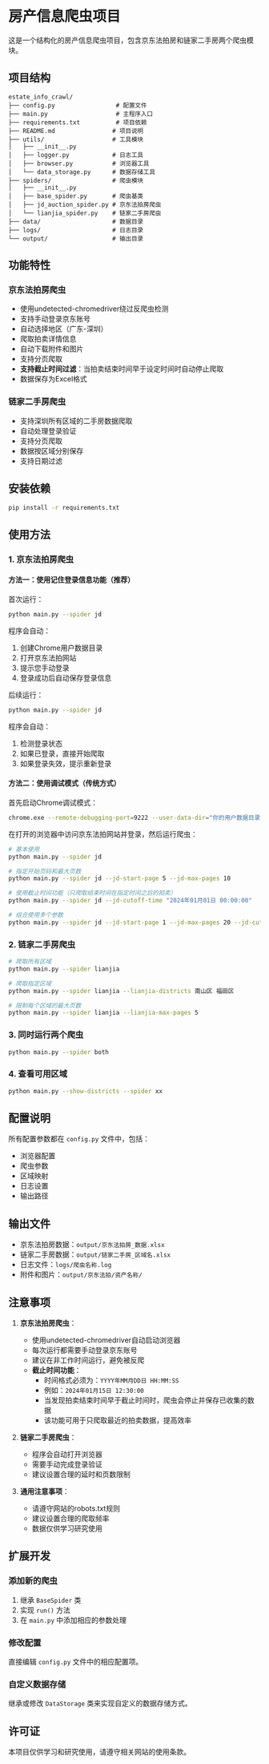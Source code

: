 # 房产信息爬虫项目

这是一个结构化的房产信息爬虫项目，包含京东法拍房和链家二手房两个爬虫模块。

## 项目结构

```
estate_info_crawl/
├── config.py                 # 配置文件
├── main.py                   # 主程序入口
├── requirements.txt          # 项目依赖
├── README.md                # 项目说明
├── utils/                   # 工具模块
│   ├── __init__.py
│   ├── logger.py            # 日志工具
│   ├── browser.py           # 浏览器工具
│   └── data_storage.py      # 数据存储工具
├── spiders/                 # 爬虫模块
│   ├── __init__.py
│   ├── base_spider.py       # 爬虫基类
│   ├── jd_auction_spider.py # 京东法拍房爬虫
│   └── lianjia_spider.py    # 链家二手房爬虫
├── data/                    # 数据目录
├── logs/                    # 日志目录
└── output/                  # 输出目录
```

## 功能特性

### 京东法拍房爬虫
- 使用undetected-chromedriver绕过反爬虫检测
- 支持手动登录京东账号
- 自动选择地区（广东-深圳）
- 爬取拍卖详情信息
- 自动下载附件和图片
- 支持分页爬取
- **支持截止时间过滤**：当拍卖结束时间早于设定时间时自动停止爬取
- 数据保存为Excel格式

### 链家二手房爬虫
- 支持深圳所有区域的二手房数据爬取
- 自动处理登录验证
- 支持分页爬取
- 数据按区域分别保存
- 支持日期过滤

## 安装依赖

```bash
pip install -r requirements.txt
```

## 使用方法

### 1. 京东法拍房爬虫

#### 方法一：使用记住登录信息功能（推荐）

首次运行：
```bash
python main.py --spider jd
```
程序会自动：
1. 创建Chrome用户数据目录
2. 打开京东法拍网站
3. 提示您手动登录
4. 登录成功后自动保存登录信息

后续运行：
```bash
python main.py --spider jd
```
程序会自动：
1. 检测登录状态
2. 如果已登录，直接开始爬取
3. 如果登录失效，提示重新登录

#### 方法二：使用调试模式（传统方式）

首先启动Chrome调试模式：
```bash
chrome.exe --remote-debugging-port=9222 --user-data-dir="你的用户数据目录"
```

在打开的浏览器中访问京东法拍网站并登录，然后运行爬虫：

```bash
# 基本使用
python main.py --spider jd

# 指定开始页码和最大页数
python main.py --spider jd --jd-start-page 5 --jd-max-pages 10

# 使用截止时间功能（只爬取结束时间在指定时间之后的拍卖）
python main.py --spider jd --jd-cutoff-time "2024年01月01日 00:00:00"

# 组合使用多个参数
python main.py --spider jd --jd-start-page 1 --jd-max-pages 20 --jd-cutoff-time "2024年01月01日 12:00:00"
```

### 2. 链家二手房爬虫

```bash
# 爬取所有区域
python main.py --spider lianjia

# 爬取指定区域
python main.py --spider lianjia --lianjia-districts 南山区 福田区

# 限制每个区域的最大页数
python main.py --spider lianjia --lianjia-max-pages 5
```

### 3. 同时运行两个爬虫

```bash
python main.py --spider both
```

### 4. 查看可用区域

```bash
python main.py --show-districts --spider xx
```

## 配置说明

所有配置参数都在 `config.py` 文件中，包括：

- 浏览器配置
- 爬虫参数
- 区域映射
- 日志设置
- 输出路径

## 输出文件

- 京东法拍房数据：`output/京东法拍房_数据.xlsx`
- 链家二手房数据：`output/链家二手房_区域名.xlsx`
- 日志文件：`logs/爬虫名称.log`
- 附件和图片：`output/京东法拍/资产名称/`

## 注意事项

1. **京东法拍房爬虫**：
   - 使用undetected-chromedriver自动启动浏览器
   - 每次运行都需要手动登录京东账号
   - 建议在非工作时间运行，避免被反爬
   - **截止时间功能**：
     - 时间格式必须为：`YYYY年MM月DD日 HH:MM:SS`
     - 例如：`2024年01月15日 12:30:00`
     - 当发现拍卖结束时间早于截止时间时，爬虫会停止并保存已收集的数据
     - 该功能可用于只爬取最近的拍卖数据，提高效率

2. **链家二手房爬虫**：
   - 程序会自动打开浏览器
   - 需要手动完成登录验证
   - 建议设置合理的延时和页数限制

3. **通用注意事项**：
   - 请遵守网站的robots.txt规则
   - 建议设置合理的爬取频率
   - 数据仅供学习研究使用

## 扩展开发

### 添加新的爬虫

1. 继承 `BaseSpider` 类
2. 实现 `run()` 方法
3. 在 `main.py` 中添加相应的参数处理

### 修改配置

直接编辑 `config.py` 文件中的相应配置项。

### 自定义数据存储

继承或修改 `DataStorage` 类来实现自定义的数据存储方式。

## 许可证

本项目仅供学习和研究使用，请遵守相关网站的使用条款。 